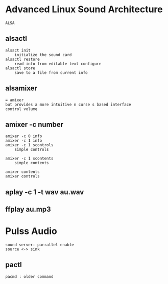 # Advanced Linux Sound Architecture
    ALSA

## alsactl
    alsact init
        initialize the sound card
    alsactl restore
        read info from editable text configure
    alsactl store
        save to a file from current info

## alsamixer
    = amixer
    but provides a more intuitive n curse s based interface
    control volume
## amixer -c number

    amixer -c 0 info
    amixer -c 1 info
    amixer -c 1 scontrols
        simple controls
    
    amixer -c 1 scontents
        simple contents

    amixer contents
    amixer controls

## aplay -c 1 -t wav au.wav
## ffplay au.mp3

# Pulss Audio
    sound server: parrallel enable
    source <-> sink

## pactl
    pacmd : older command
